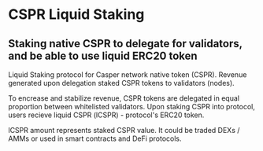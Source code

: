 # CSPR Liquid Staking
## Staking native CSPR to delegate for validators, and be able to use liquid ERC20 token

Liquid Staking protocol for Casper network native token (CSPR).
Revenue generated upon delegation staked CSPR tokens to validators (nodes).

To encrease and stabilize revenue, CSPR tokens are delegated in equal proportion between whitelisted validators.
Upon staking CSPR into protocol, users recieve liquid CSPR (lCSPR) - protocol's ERC20 token.

lCSPR amount represents staked CSPR value.
It could be traded DEXs / AMMs or used in smart contracts and DeFi protocols.
